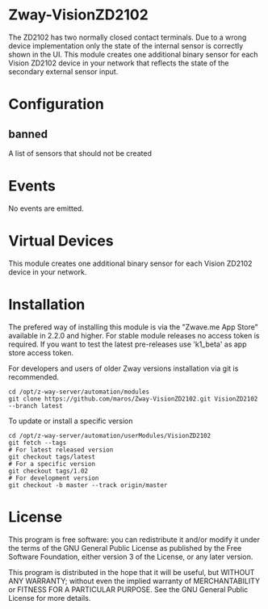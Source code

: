 # Zway-VisionZD2102

The ZD2102 has two normally closed contact terminals. Due to a wrong device
implementation only the state of the internal sensor is correctly shown in 
the UI. This module creates one additional binary sensor for each Vision 
ZD2102 device in your network that reflects the state of the secondary 
external sensor input.

# Configuration

## banned

A list of sensors that should not be created

# Events

No events are emitted.

# Virtual Devices

This module creates one additional binary sensor for each Vision ZD2102
device in your network.

# Installation

The prefered way of installing this module is via the "Zwave.me App Store"
available in 2.2.0 and higher. For stable module releases no access token is 
required. If you want to test the latest pre-releases use 'k1_beta' as 
app store access token.

For developers and users of older Zway versions installation via git is 
recommended.

```shell
cd /opt/z-way-server/automation/modules
git clone https://github.com/maros/Zway-VisionZD2102.git VisionZD2102 --branch latest
```

To update or install a specific version
```shell
cd /opt/z-way-server/automation/userModules/VisionZD2102
git fetch --tags
# For latest released version
git checkout tags/latest
# For a specific version
git checkout tags/1.02
# For development version
git checkout -b master --track origin/master
```

# License

This program is free software: you can redistribute it and/or modify
it under the terms of the GNU General Public License as published by
the Free Software Foundation, either version 3 of the License, or any 
later version.

This program is distributed in the hope that it will be useful,
but WITHOUT ANY WARRANTY; without even the implied warranty of
MERCHANTABILITY or FITNESS FOR A PARTICULAR PURPOSE. See the
GNU General Public License for more details.
